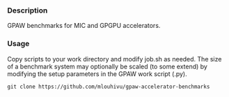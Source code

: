 ### Description

GPAW benchmarks for MIC and GPGPU accelerators.

### Usage

Copy scripts to your work directory and modify job.sh as needed. The size of 
a benchmark system may optionally be scaled (to some extend) by modifying 
the setup parameters in the GPAW work script (.py).

```
git clone https://github.com/mlouhivu/gpaw-accelerator-benchmarks
```

